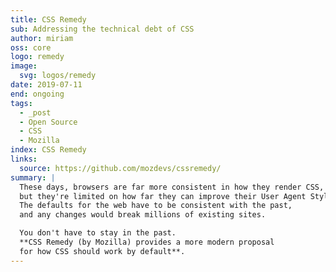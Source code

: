 ```yaml
---
title: CSS Remedy
sub: Addressing the technical debt of CSS
author: miriam
oss: core
logo: remedy
image:
  svg: logos/remedy
date: 2019-07-11
end: ongoing
tags:
  - _post
  - Open Source
  - CSS
  - Mozilla
index: CSS Remedy
links:
  source: https://github.com/mozdevs/cssremedy/
summary: |
  These days, browsers are far more consistent in how they render CSS,
  but they're limited on how far they can improve their User Agent Stylesheet.
  The defaults for the web have to be consistent with the past,
  and any changes would break millions of existing sites.

  You don't have to stay in the past.
  **CSS Remedy (by Mozilla) provides a more modern proposal
  for how CSS should work by default**.
---
```

